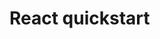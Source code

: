 <!--
 * @Author: benjie
 * @Date: 2024-07-21 23:19:51
 * @LastEditTime: 2024-07-21 23:20:03
 * @LastEditors: benjie
 * @Description: 
-->
# React quickstart